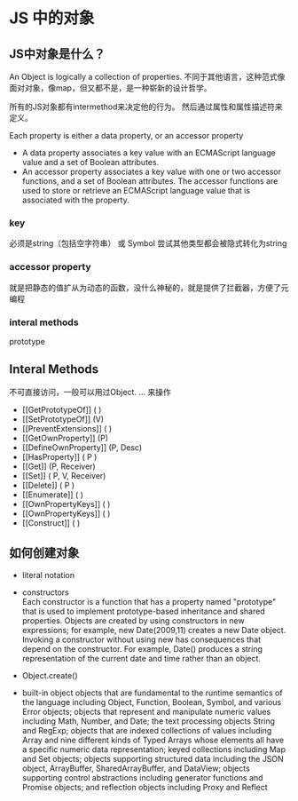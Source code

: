 # JS 中的对象

## JS中对象是什么？
An Object is logically a collection of properties.
不同于其他语言，这种范式像面对对象，像map，但又都不是，是一种崭新的设计哲学。

所有的JS对象都有intermethod来决定他的行为。
然后通过属性和属性描述符来定义。

Each property is either a data property, or an accessor property
 - A data property associates a key value with an ECMAScript language value and a set of Boolean attributes.
 - An accessor property associates a key value with one or two accessor functions, and a set of Boolean attributes. The accessor functions are used to store or retrieve an ECMAScript language value that is associated with the property.
### key
必须是string（包括空字符串） 或 Symbol 
尝试其他类型都会被隐式转化为string

### accessor property
就是把静态的值扩从为动态的函数，没什么神秘的，就是提供了拦截器，方便了元编程

### interal methods
prototype

## Interal Methods
不可直接访问，一般可以用过Object. ... 来操作
- [[GetPrototypeOf]] ( )
- [[SetPrototypeOf]] (V)
- [[PreventExtensions]] ( )
- [[GetOwnProperty]] (P)
- [[DefineOwnProperty]] (P, Desc)
- [[HasProperty]] ( P )
- [[Get]] (P, Receiver)
- [[Set]] ( P, V, Receiver)
- [[Delete]] ( P )
- [[Enumerate]] ( )
- [[OwnPropertyKeys]] ( )
- [[OwnPropertyKeys]] ( )
- [[Construct]] ( )

## 如何创建对象
- literal notation
- constructors  
Each constructor is a function that has a property named "prototype" that is used to implement prototype-based inheritance and shared properties. Objects are created by using constructors in new expressions; for example, new Date(2009,11) creates a new Date object. Invoking a constructor without using new has consequences that depend on the constructor. For example, Date() produces a string representation of the current date and time rather than an object.
- Object.create()

- built-in object
objects that are fundamental to the runtime semantics of the language including Object, Function, Boolean, Symbol, and various Error objects; objects that represent and manipulate numeric values including Math, Number, and Date; the text processing objects String and RegExp; objects that are indexed collections of values including Array and nine different kinds of Typed Arrays whose elements all have a specific numeric data representation; keyed collections including Map and Set objects; objects supporting structured data including the JSON object, ArrayBuffer, SharedArrayBuffer, and DataView; objects supporting control abstractions including generator functions and Promise objects; and reflection objects including Proxy and Reflect